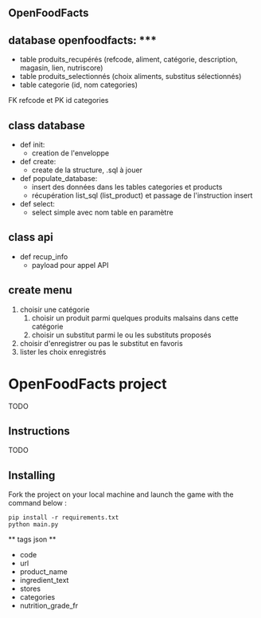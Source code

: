 OpenFoodFacts
-----------------

## database openfoodfacts: ***
* table produits_recupérés (refcode, aliment, catégorie, description, magasin, lien, nutriscore)
* table produits_selectionnés (choix aliments, substitus sélectionnés)
* table categorie (id, nom categories)

FK refcode et PK id categories

## class database
* def init:
	* creation de l'enveloppe
* def create:
	* create de la structure, .sql à jouer
* def populate_database:
    * insert des données dans les tables categories et products
	* récupération list_sql (list_product) et passage de l'instruction insert
* def select:
	* select simple avec nom table en paramètre

## class api
* def recup_info
	* payload pour appel API


## create menu
1. choisir une catégorie
	1. choisir un produit parmi quelques produits malsains dans cette catégorie 
	2. choisir un substitut parmi le ou les substituts proposés
2. choisir d'enregistrer ou pas le substitut en favoris
3. lister les choix enregistrés

# OpenFoodFacts project

TODO

##  Instructions

TODO 

## Installing

Fork the project on your local machine and launch the game with the command below :

    pip install -r requirements.txt
    python main.py


** tags json **
* code
* url
* product_name
* ingredient_text
* stores
* categories
* nutrition_grade_fr